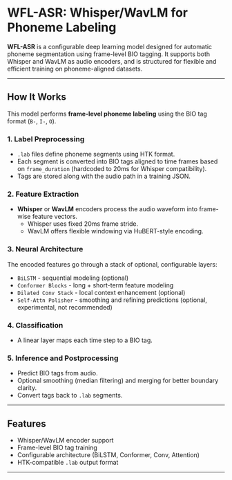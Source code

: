 # WFL-ASR: Whisper/WavLM for Phoneme Labeling

**WFL-ASR** is a configurable deep learning model designed for automatic phoneme segmentation using frame-level BIO tagging. It supports both Whisper and WavLM as audio encoders, and is structured for flexible and efficient training on phoneme-aligned datasets.

---

## How It Works

This model performs **frame-level phoneme labeling** using the BIO tag format (`B-`, `I-`, `O`).

### 1. Label Preprocessing
- `.lab` files define phoneme segments using HTK format.
- Each segment is converted into BIO tags aligned to time frames based on `frame_duration` (hardcoded to 20ms for Whisper compatibility).
- Tags are stored along with the audio path in a training JSON.

### 2. Feature Extraction
- **Whisper** or **WavLM** encoders process the audio waveform into frame-wise feature vectors.
  - Whisper uses fixed 20ms frame stride.
  - WavLM offers flexible windowing via HuBERT-style encoding.

### 3. Neural Architecture
The encoded features go through a stack of optional, configurable layers:

- `BiLSTM` - sequential modeling (optional)
- `Conformer Blocks` - long + short-term feature modeling
- `Dilated Conv Stack` - local context enhancement (optional)
- `Self-Attn Polisher` - smoothing and refining predictions (optional, experimental, not recommended)

### 4. Classification
- A linear layer maps each time step to a BIO tag.

### 5. Inference and Postprocessing
- Predict BIO tags from audio.
- Optional smoothing (median filtering) and merging for better boundary clarity.
- Convert tags back to `.lab` segments.

---

## Features

- Whisper/WavLM encoder support
- Frame-level BIO tag training
- Configurable architecture (BiLSTM, Conformer, Conv, Attention)
- HTK-compatible `.lab` output format

---
